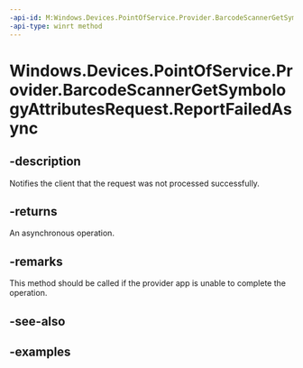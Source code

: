 ```yaml
---
-api-id: M:Windows.Devices.PointOfService.Provider.BarcodeScannerGetSymbologyAttributesRequest.ReportFailedAsync
-api-type: winrt method
---
```


<!-- Method syntax.
public IAsyncAction BarcodeScannerGetSymbologyAttributesRequest.ReportFailedAsync()
-->

# Windows.Devices.PointOfService.Provider.BarcodeScannerGetSymbologyAttributesRequest.ReportFailedAsync

## -description
Notifies the client that the request was not processed successfully.

## -returns
An asynchronous operation.

## -remarks
This method should be called if the provider app is unable to complete the operation.

## -see-also

## -examples


